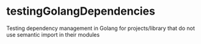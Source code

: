 # testingGolangDependencies
Testing dependency management in Golang for projects/library that do not use semantic import in their modules
